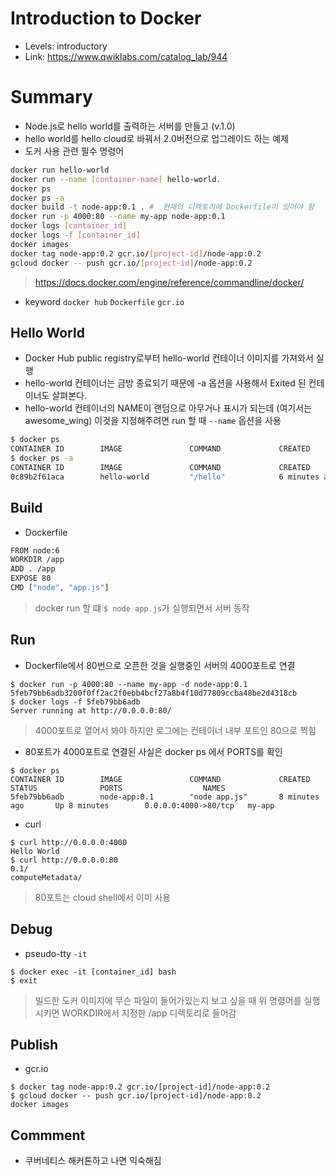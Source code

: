 # Introduction to Docker
- Levels: introductory
- Link: https://www.qwiklabs.com/catalog_lab/944

# Summary
- Node.js로 hello world를 출력하는 서버를 만들고 (v.1.0)
- hello world를 hello cloud로 바꿔서 2.0버전으로 업그레이드 하는 예제
- 도커 사용 관련 필수 명령어
~~~bash
docker run hello-world
docker run --name [container-name] hello-world.
docker ps
docker ps -a
docker build -t node-app:0.1 . #  현재의 디렉토리에 Dockerfile이 있어야 함
docker run -p 4000:80 --name my-app node-app:0.1
docker logs [container_id]
docker logs -f [container_id]
docker images
docker tag node-app:0.2 gcr.io/[project-id]/node-app:0.2
gcloud docker -- push gcr.io/[project-id]/node-app:0.2
~~~
> https://docs.docker.com/engine/reference/commandline/docker/
- keyword
`docker hub` `Dockerfile` `gcr.io`

## Hello World
- Docker Hub public registry로부터 hello-world 컨테이너 이미지를 가져와서 실행
- hello-world 컨테이너는 금방 종료되기 때문에 -a 옵션을 사용해서 Exited 된 컨테이너도 살펴본다.
- hello-world 컨테이너의 NAME이 랜덤으로 아무거나 표시가 되는데 (여기서는 awesome_wing) 이것을 지정해주려면 run 할 때 `--name` 옵션을 사용
~~~bash
$ docker ps
CONTAINER ID        IMAGE               COMMAND             CREATED             STATUS              PORTS               NAMES
$ docker ps -a
CONTAINER ID        IMAGE               COMMAND             CREATED             STATUS                     PORTS               NAMES
0c89b2f61aca        hello-world         "/hello"            6 minutes ago       Exited (0) 6 minutes ago                       awesome_wing
~~~

## Build
- Dockerfile
~~~bash
FROM node:6
WORKDIR /app
ADD . /app
EXPOSE 80
CMD ["node", "app.js"]
~~~
> docker run 할 떄 `$ node app.js`가 실행되면서 서버 동작 

## Run
- Dockerfile에서 80번으로 오픈한 것을 실행중인 서버의 4000포트로 연결
~~~
$ docker run -p 4000:80 --name my-app -d node-app:0.1
5feb79bb6adb3200f0ff2ac2f0ebb4bcf27a8b4f10d77809ccba48be2d4318cb
$ docker logs -f 5feb79bb6adb 
Server running at http://0.0.0.0:80/
~~~
> 4000포트로 열어서 봐야 하지만 로그에는 컨테이너 내부 포트인 80으로 찍힘
- 80포트가 4000포트로 연결된 사실은 docker ps 에서 PORTS를 확인
~~~
$ docker ps
CONTAINER ID        IMAGE               COMMAND             CREATED             STATUS              PORTS                  NAMES
5feb79bb6adb        node-app:0.1        "node app.js"       8 minutes ago       Up 8 minutes        0.0.0.0:4000->80/tcp   my-app
~~~
- curl
~~~
$ curl http://0.0.0.0:4000
Hello World
$ curl http://0.0.0.0:80
0.1/
computeMetadata/
~~~
> 80포트는 cloud shell에서 이미 사용

## Debug
- pseudo-tty `-it`
~~~
$ docker exec -it [container_id] bash
$ exit
~~~
> 빌드한 도커 이미지에 무슨 파일이 들어가있는지 보고 싶을 때 위 명령어를 실행시키면 WORKDIR에서 지정한 /app 디렉토리로 들어감

## Publish
- gcr.io
~~~
$ docker tag node-app:0.2 gcr.io/[project-id]/node-app:0.2
$ gcloud docker -- push gcr.io/[project-id]/node-app:0.2
docker images
~~~

## Commment
- 쿠버네티스 해커톤하고 나면 익숙해짐
